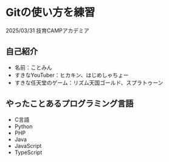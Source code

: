 # Gitの使い方を練習

2025/03/31 技育CAMPアカデミア

## 自己紹介

- 名前：ことみん
- すきなYouTuber：ヒカキン、はじめしゃちょー
- すきな任天堂のゲーム：リズム天国ゴールド、スプラトゥーン

## やったことあるプログラミング言語

- C言語
- Python
- PHP
- Java
- JavaScript
- TypeScript
